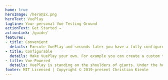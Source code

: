 ```yaml
---
home: true
heroImage: /hero@2x.png
heroText: VuePlay
tagline: Your personal Vue Testing Ground
actionText: Get Started →
actionLink: /guide/
features:
- title: Convenient
  details: Execute VuePlay and seconds later you have a fully configured Vue testing ground ready in your favorite editor.
- title: Configurable
  details: Make VuePlay your own. For example you can create a custom template and integrate VuePlay with your favorite editor.
- title: Vue-Powered
  details: VuePlay is standing on the shoulders of giants. Under the hood, VuePlay is simply using tools you already know. Nothing is hidden away from you.
footer: MIT Licensed | Copyright © 2019-present Christian Kienle
---
```

